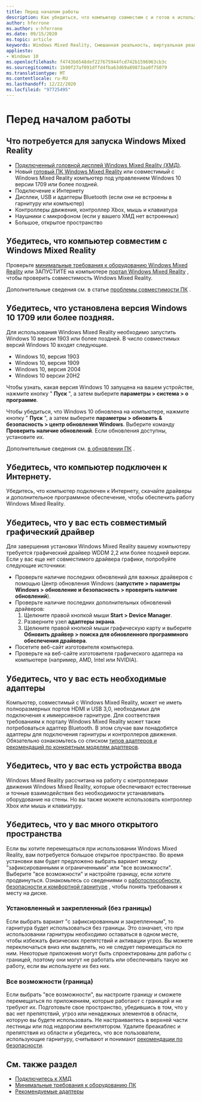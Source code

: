 ```yaml
---
title: Перед началом работы
description: Как убедиться, что компьютер совместим с и готов к использованию Windows Mixed Reality.
author: hferrone
ms.author: v-hferrone
ms.date: 09/15/2020
ms.topic: article
keywords: Windows Mixed Reality, Смешанная реальность, виртуальная реальность, VR, MR, совместимый, совместимость, начало работы, Настройка, ПК, требования к системе
appliesto:
- Windows 10
ms.openlocfilehash: f4743b6548def227675944fcd742b1596963cb3c
ms.sourcegitcommit: 1b90f27af091dffd4fba63d69a89873aa0f75079
ms.translationtype: MT
ms.contentlocale: ru-RU
ms.lasthandoff: 12/22/2020
ms.locfileid: "97725495"
---
```

# <a name="before-you-start"></a>Перед началом работы

## <a name="what-youll-need-to-run-windows-mixed-reality"></a>Что потребуется для запуска Windows Mixed Reality

* [Подключенный головной дисплей Windows Mixed Reality (ХМД)](https://www.microsoft.com/en-us/windows/windows-mixed-reality-devices).
* Новый [готовый ПК Windows Mixed Reality](https://support.microsoft.com/en-us/help/4039260/windows-10-mixed-reality-pc-hardware-guidelines) или совместимый с Windows Mixed Reality компьютер под управлением Windows 10 версии 1709 или более поздней.
* Подключение к Интернету
* Дисплеи, USB и адаптеры Bluetooth (если они не встроены в гарнитуру или компьютер)
* Контроллеры движения, контроллер Xbox, мышь и клавиатура
* Наушники с микрофоном (если у вашего ХМД нет встроенных)
* Большое, открытое пространство

## <a name="make-sure-your-pc-is-compatible-with-windows-mixed-reality"></a>Убедитесь, что компьютер совместим с Windows Mixed Reality

Проверьте [минимальные требования к оборудованию Windows Mixed Reality](windows-mixed-reality-minimum-pc-hardware-compatibility-guidelines.md) или ЗАПУСТИТЕ на компьютере [портал Windows Mixed Reality](install-windows-mixed-reality.md#launch-mixed-reality-portal) , чтобы проверить совместимость Windows Mixed Reality.

Дополнительные сведения см. в статье [проблемы совместимости ПК](https://support.microsoft.com/help/4045777/windows-10-get-help-with-pc-compatibility-in-windows-mixed-reality) .

## <a name="make-sure-you-have-the-windows-10-version-1709-or-newer-installed"></a>Убедитесь, что установлена версия Windows 10 1709 или более поздняя.

Для использования Windows Mixed Reality необходимо запустить Windows 10 версии 1903 или более поздней. В число совместимых версий Windows 10 входят следующие.

* Windows 10, версия 1903
* Windows 10, версия 1909
* Windows 10, версия 2004
* Windows 10 версии 20H2

Чтобы узнать, какая версия Windows 10 запущена на вашем устройстве, нажмите кнопку " **Пуск** ", а затем выберите **параметры > система > о программе**.

Чтобы убедиться, что Windows 10 обновлена на компьютере, нажмите кнопку " **Пуск** ", а затем выберите **параметры > обновить & безопасность > центр обновления Windows**.  Выберите команду **Проверить наличие обновлений**. Если обновления доступны, установите их.

Дополнительные сведения см. [в обновлении ПК](https://support.microsoft.com/help/12373/windows-update-faq) .

## <a name="make-sure-your-pc-is-connected-to-the-internet"></a>Убедитесь, что компьютер подключен к Интернету.

Убедитесь, что компьютер подключен к Интернету, скачайте драйверы и дополнительное программное обеспечение, чтобы обеспечить работу Windows Mixed Reality.

## <a name="make-sure-you-have-a-compatible-graphics-driver"></a>Убедитесь, что у вас есть совместимый графический драйвер

Для завершения установки Windows Mixed Reality вашему компьютеру требуется графический драйвер WDDM 2,2 или более поздней версии. Если у вас еще нет совместимого драйвера графики, попробуйте следующие источники:

* Проверьте наличие последних обновлений для важных драйверов с помощью Центр обновления Windows (**запустите > параметры Windows > обновление и безопасность > проверить наличие обновлений**).
* Проверьте наличие последних дополнительных обновлений драйверов:
    1. Щелкните правой кнопкой мыши **Start > Device Manager**.
    2. Разверните узел **адаптеры экрана**.
    3. Щелкните правой кнопкой мыши графическую карту и выберите **Обновить драйвер > поиска для обновленного программного обеспечения драйвера**.
* Посетите веб-сайт изготовителя компьютера.
* Проверьте на веб-сайте изготовителя графического адаптера на компьютере (например, AMD, Intel или NVIDIA).

## <a name="make-sure-that-you-have-any-required-adapters"></a>Убедитесь, что у вас есть необходимые адаптеры

Компьютер, совместимый с Windows Mixed Reality, может не иметь полноразмерных портов HDMI и USB 3,0, необходимых для подключения к иммерсивное гарнитуре. Для соответствия требованиям к порталу Windows Mixed Reality может также потребоваться адаптер Bluetooth.  В этом случае вам понадобятся адаптеры для подключения гарнитуры и контроллеров движения. Обязательно ознакомьтесь со списком [типов адаптеров и рекомендаций по конкретным моделям адаптеров](recommended-adapters-for-windows-mixed-reality-capable-pcs.md).

## <a name="make-sure-that-you-have-input-devices"></a>Убедитесь, что у вас есть устройства ввода

Windows Mixed Reality рассчитана на работу с контроллерами движения Windows Mixed Reality, которые обеспечивают естественные и точные взаимодействия без необходимости устанавливать оборудование на стены. Но вы также можете использовать контроллер Xbox или мышь и клавиатуру.

## <a name="make-sure-that-you-have-a-large-open-space"></a>Убедитесь, что у вас много открытого пространства

Если вы хотите перемещаться при использовании Windows Mixed Reality, вам потребуется большое открытое пространство.  Во время установки вам будет предложено выбрать вариант между "зафиксированными и ограниченными" или "все возможности". Выберите "все возможности" и настройте границу, если хотите продвинуться. Ознакомьтесь со сведениями о [работоспособности, безопасности и комфортной гарнитуре](wmr-health-safety-comfort.md) , чтобы понять требования к месту на диске.

### <a name="seated-and-standing-no-boundary"></a>Установленный и закрепленный (без границы)

Если выбрать вариант "с зафиксированным и закрепленным", то гарнитура будет использоваться без границы. Это означает, что при использовании гарнитуры необходимо оставаться в одном месте, чтобы избежать физических препятствий и активации угроз. Вы можете переключаться вниз или выделять, но не следует перемещаться по ним. Некоторые приложения могут быть спроектированы для работы с границей, поэтому они могут не работать или обеспечивать такую же работу, если вы используете их без них.

### <a name="all-experiences-boundary"></a>Все возможности (граница)

Если выбрать "все возможности", вы настроите границу и сможете перемещаться по приложениям, которые работают с границей и не требуют их. Подготовьте свое пространство, убедившись в том, что у вас нет препятствий, угроз или ненадежных элементов в области, которую вы будете использовать. Не настраиваетесь в верхней части лестницы или под недорогим вентилятором. Удалите бреакаблес и препятствия из области и убедитесь, что все пользователи, использующие гарнитуру, считывают и понимают [рекомендации по безопасности](https://support.microsoft.com/en-us/help/4039969/windows-10-mixed-reality-immersive-headset-health-safety-comfort).

## <a name="see-also"></a>См. также раздел

* [Подключитесь к ХМД](plug-in-your-headset.md)
* [Минимальные требования к оборудованию ПК](windows-mixed-reality-minimum-pc-hardware-compatibility-guidelines.md)
* [Рекомендуемые адаптеры](recommended-adapters-for-windows-mixed-reality-capable-pcs.md)